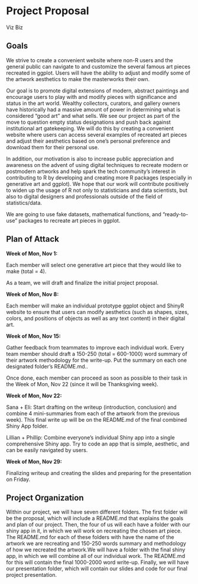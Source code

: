 Project Proposal
================
Viz Biz

## Goals

We strive to create a convenient website where non-R users and the
general public can navigate to and customize the several famous art
pieces recreated in ggplot. Users will have the ability to adjust and
modify some of the artwork aesthetics to make the masterworks their own.

Our goal is to promote digital extensions of modern, abstract paintings
and encourage users to play with and modify pieces with significance and
status in the art world. Wealthy collectors, curators, and gallery
owners have historically had a massive amount of power in determining
what is considered “good art” and what sells. We see our project as part
of the move to question empty status designations and push back against
institutional art gatekeeping. We will do this by creating a convenient
website where users can access several examples of recreated art pieces
and adjust their aesthetics based on one’s personal preference and
download them for their personal use.

In addition, our motivation is also to increase public appreciation and
awareness on the advent of using digital techniques to recreate modern
or postmodern artworks and help spark the tech community’s interest in
contributing to R by developing and creating more R packages (especially
in generative art and ggplot). We hope that our work will contribute
positively to widen up the usage of R not only to statisticians and data
scientists, but also to digital designers and professionals outside of
the field of statistics/data.

We are going to use fake datasets, mathematical functions, and
“ready-to-use” packages to recreate art pieces in ggplot.

## Plan of Attack

**Week of Mon, Nov 1:**

Each member will select one generative art piece that they would like to
make (total = 4).

As a team, we will draft and finalize the initial project proposal.

**Week of Mon, Nov 8:**

Each member will make an individual prototype ggplot object and ShinyR
website to ensure that users can modify aesthetics (such as shapes,
sizes, colors, and positions of objects as well as any text content) in
their digital art.

**Week of Mon, Nov 15:**

Gather feedback from teammates to improve each individual work. Every
team member should draft a 150-250 (total = 600-1000) word summary of
their artwork methodology for the write-up. Put the summary on each one
designated folder’s README.md..

Once done, each member can proceed as soon as possible to their task in
the Week of Mon, Nov 22 (since it will be Thanksgiving week).

**Week of Mon, Nov 22:**

Sana + Eli: Start drafting on the writeup (introduction, conclusion) and
combine 4 mini-summaries from each of the artwork from the previous
week). This final write up will be on the README.md of the final
combined Shiny App folder.

Lillian + Phillip: Combine everyone’s individual Shiny app into a single
comprehensive Shiny app. Try to code an app that is simple, aesthetic,
and can be easily navigated by users.

**Week of Mon, Nov 29:**

Finalizing writeup and creating the slides and preparing for the
presentation on Friday.

## Project Organization

Within our project, we will have seven different folders. The first
folder will be the proposal, which will include a README.md that
explains the goals and plan of our project. Then, the four of us will
each have a folder with our shiny app in it, in which we will work on
recreating the chosen art piece. The README.md for each of these folders
with have the name of the artwork we are recreating and 150-250 words
summary and methodology of how we recreated the artwork.We will have a
folder with the final shiny app, in which we will combine all of our
individual work. The README.md for this will contain the final 1000-2000
word write-up. Finally, we will have our presentation folder, which will
contain our slides and code for our final project presentation.
